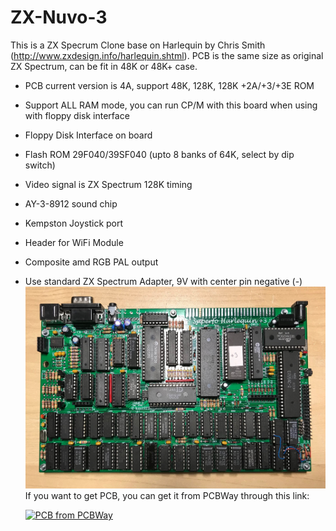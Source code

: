 # ZX-Nuvo-3
This is a ZX Specrum Clone base on Harlequin by Chris Smith (http://www.zxdesign.info/harlequin.shtml).
PCB is the same size as original ZX Spectrum, can be fit in 48K or 48K+ case.

- PCB current version is 4A, support 48K, 128K, 128K +2A/+3/+3E ROM
- Support ALL RAM mode, you can run CP/M with this board when using with floppy disk interface
- Floppy Disk Interface on board
- Flash ROM 29F040/39SF040 (upto 8 banks of 64K, select by dip switch)
- Video signal is ZX Spectrum 128K timing
- AY-3-8912 sound chip
- Kempston Joystick port
- Header for WiFi Module
- Composite amd RGB PAL output
- Use standard ZX Spectrum Adapter, 9V with center pin negative (-)
![Board](https://github.com/DonSuperfo/ZX-Nuvo-3/blob/main/ZX%20Nuvo%20%2B3%20Issue%204.jpg)
If you want to get PCB, you can get it from PCBWay through this link:

  <a href="https://www.pcbway.com/project/shareproject/ZX_Nuvo_3_7da4cf60.html"><img src="https://www.pcbway.com/project/img/images/frompcbway-1220.png" alt="PCB from PCBWay" /></a>
